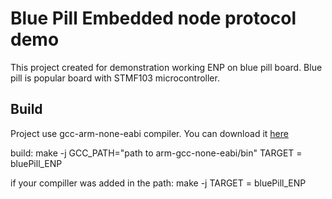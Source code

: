 # Blue Pill Embedded node protocol demo

This project created for demonstration working ENP on blue pill board.
Blue pill is popular board with STMF103 microcontroller.

## Build

Project use gcc-arm-none-eabi compiler.
You can download it [here](https://developer.arm.com/tools-and-software/open-source-software/developer-tools/gnu-toolchain/gnu-rm/downloads) 

build:
make -j GCC_PATH="path to arm-gcc-none-eabi/bin" TARGET = bluePill_ENP

if your compiller was added in the path:
make -j TARGET = bluePill_ENP
